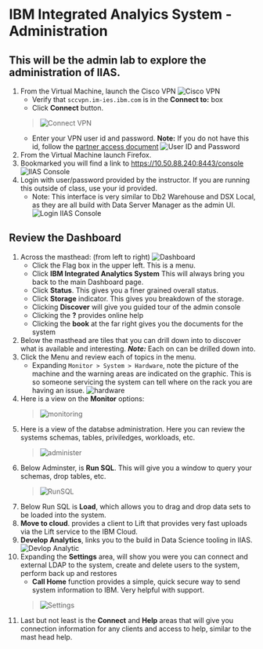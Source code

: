 #   IBM Integrated Analyics System - Administration  

## This will be the admin lab to explore the administration of IIAS.

1. From the Virtual Machine, launch the Cisco VPN ![Cisco VPN](./images/cisco.png)
    * Verify that `sccvpn.im-ies.ibm.com` is in the **Connect to:** box
    * Click **Connect** button.
     >![Connect VPN](./images/vpnlogin.png)
    * Enter your VPN user id and password.  **Note:** If you do not have this id, follow the [partner access document](../../../PartnerAccess.md) 
     ![User ID and Password](./images/userpassword.png)   
1. From the Virtual Machine launch Firefox.
1. Bookmarked you will find a link to https://10.50.88.240:8443/console  
    ![IIAS Console](./images/launchConsole.png)
1. Login with user/password provided by the instructor. If you are running this outside of class, use your id provided.
    * Note: This interface is very similar to Db2 Warehouse and DSX Local, as they are all build with Data Server Manager as the admin UI.
     ![Login IIAS Console](./images/iiasLogin.png)

## Review the Dashboard
1. Across the masthead: (from left to right)
   ![Dashboard](./images/iiasdashboard.png)
    * Click the Flag box in the upper left.  This is a menu.
    * Click **IBM Integrated Analytics System**  This will always bring you back to the main Dashboard page.
    * Click **Status**.  This gives you a finer grained overall status.
    * Click **Storage** indicator.   This gives you breakdown of the storage.
    * Clicking **Discover** will give you guided tour of the admin console
    * Clicking the **?** provides online help
    * Clicking the **book** at the far right gives you the documents for the system
1.  Below the masthead are tiles that you can drill down into to discover what is available and interesting.  ***Note:*** Each on can be drilled down into.
1. Click the Menu and review each of topics in the menu.
    * Expanding `Monitor > System > Hardware`, note the picture of the machine and the warning areas are indicated on the graphic.  This is so someone servicing the system can tell where on the rack you are having an issue.
     ![hardware](./images/hardware.png) 
1. Here is a view on the **Monitor** options:
     >![monitoring](./images/monitor.png)
1. Here is a view of the databse administration. Here you can review the systems schemas, tables, priviledges, workloads, etc.
     >![administer](./images/administration.png) 
1. Below Adminster, is **Run SQL**.  This will give you a window to query your schemas, drop tables, etc.
    >![RunSQL](./images/runsql.png)
1. Below Run SQL is **Load**, which allows you to drag and drop data sets to be loaded into the system.
1. **Move to cloud**. provides a client to Lift that provides very fast uploads via the Lift service to the IBM Cloud.
1. **Develop Analytics**, links you to the build in Data Science tooling in IIAS.
     ![Devlop Analytic](./images/advanalytics.png) 
1. Expanding the **Settings** area, will show you were you can connect and external LDAP to the system, create and delete users to the system, perform back up and restores
    * **Call Home** function provides a simple, quick secure way to send system information to IBM.  Very helpful with support.
     >![Settings](./images/settings.png)
1. Last but not least is the **Connect** and **Help** areas that will give you connection information for any clients and access to help, similar to the mast head help.
